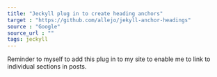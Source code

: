 ```yaml
---
title: "Jeckyll plug in to create heading anchors"
target : "https://github.com/allejo/jekyll-anchor-headings"
source : "Google"
source_url : ""
tags: jeckyll 
---
```


Reminder to myself to add this plug in to my site to enable me to link to individual sections in posts.
